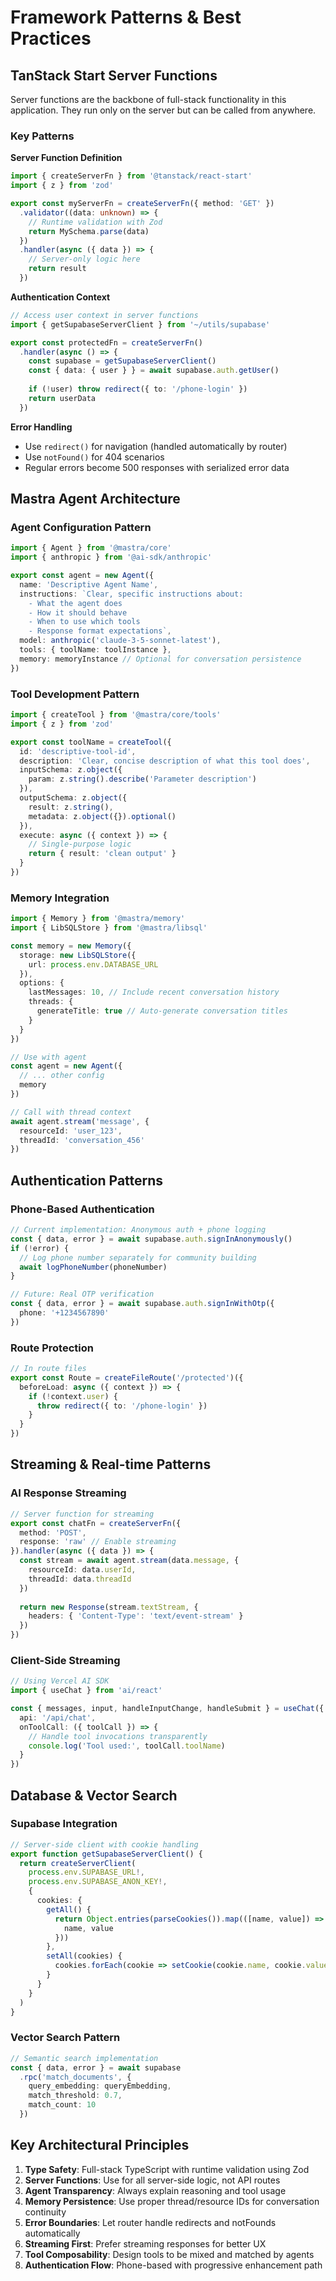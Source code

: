 # Framework Patterns & Best Practices

## TanStack Start Server Functions

Server functions are the backbone of full-stack functionality in this application. They run only on the server but can be called from anywhere.

### Key Patterns

**Server Function Definition**
```typescript
import { createServerFn } from '@tanstack/react-start'
import { z } from 'zod'

export const myServerFn = createServerFn({ method: 'GET' })
  .validator((data: unknown) => {
    // Runtime validation with Zod
    return MySchema.parse(data)
  })
  .handler(async ({ data }) => {
    // Server-only logic here
    return result
  })
```

**Authentication Context**
```typescript
// Access user context in server functions
import { getSupabaseServerClient } from '~/utils/supabase'

export const protectedFn = createServerFn()
  .handler(async () => {
    const supabase = getSupabaseServerClient()
    const { data: { user } } = await supabase.auth.getUser()
    
    if (!user) throw redirect({ to: '/phone-login' })
    return userData
  })
```

**Error Handling**
- Use `redirect()` for navigation (handled automatically by router)
- Use `notFound()` for 404 scenarios
- Regular errors become 500 responses with serialized error data

## Mastra Agent Architecture

### Agent Configuration Pattern
```typescript
import { Agent } from '@mastra/core'
import { anthropic } from '@ai-sdk/anthropic'

export const agent = new Agent({
  name: 'Descriptive Agent Name',
  instructions: `Clear, specific instructions about:
    - What the agent does
    - How it should behave
    - When to use which tools
    - Response format expectations`,
  model: anthropic('claude-3-5-sonnet-latest'),
  tools: { toolName: toolInstance },
  memory: memoryInstance // Optional for conversation persistence
})
```

### Tool Development Pattern
```typescript
import { createTool } from '@mastra/core/tools'
import { z } from 'zod'

export const toolName = createTool({
  id: 'descriptive-tool-id',
  description: 'Clear, concise description of what this tool does',
  inputSchema: z.object({
    param: z.string().describe('Parameter description')
  }),
  outputSchema: z.object({
    result: z.string(),
    metadata: z.object({}).optional()
  }),
  execute: async ({ context }) => {
    // Single-purpose logic
    return { result: 'clean output' }
  }
})
```

### Memory Integration
```typescript
import { Memory } from '@mastra/memory'
import { LibSQLStore } from '@mastra/libsql'

const memory = new Memory({
  storage: new LibSQLStore({
    url: process.env.DATABASE_URL
  }),
  options: {
    lastMessages: 10, // Include recent conversation history
    threads: {
      generateTitle: true // Auto-generate conversation titles
    }
  }
})

// Use with agent
const agent = new Agent({
  // ... other config
  memory
})

// Call with thread context
await agent.stream('message', {
  resourceId: 'user_123',
  threadId: 'conversation_456'
})
```

## Authentication Patterns

### Phone-Based Authentication
```typescript
// Current implementation: Anonymous auth + phone logging
const { data, error } = await supabase.auth.signInAnonymously()
if (!error) {
  // Log phone number separately for community building
  await logPhoneNumber(phoneNumber)
}

// Future: Real OTP verification
const { data, error } = await supabase.auth.signInWithOtp({
  phone: '+1234567890'
})
```

### Route Protection
```typescript
// In route files
export const Route = createFileRoute('/protected')({
  beforeLoad: async ({ context }) => {
    if (!context.user) {
      throw redirect({ to: '/phone-login' })
    }
  }
})
```

## Streaming & Real-time Patterns

### AI Response Streaming
```typescript
// Server function for streaming
export const chatFn = createServerFn({
  method: 'POST',
  response: 'raw' // Enable streaming
}).handler(async ({ data }) => {
  const stream = await agent.stream(data.message, {
    resourceId: data.userId,
    threadId: data.threadId
  })
  
  return new Response(stream.textStream, {
    headers: { 'Content-Type': 'text/event-stream' }
  })
})
```

### Client-Side Streaming
```typescript
// Using Vercel AI SDK
import { useChat } from 'ai/react'

const { messages, input, handleInputChange, handleSubmit } = useChat({
  api: '/api/chat',
  onToolCall: ({ toolCall }) => {
    // Handle tool invocations transparently
    console.log('Tool used:', toolCall.toolName)
  }
})
```

## Database & Vector Search

### Supabase Integration
```typescript
// Server-side client with cookie handling
export function getSupabaseServerClient() {
  return createServerClient(
    process.env.SUPABASE_URL!,
    process.env.SUPABASE_ANON_KEY!,
    {
      cookies: {
        getAll() {
          return Object.entries(parseCookies()).map(([name, value]) => ({
            name, value
          }))
        },
        setAll(cookies) {
          cookies.forEach(cookie => setCookie(cookie.name, cookie.value))
        }
      }
    }
  )
}
```

### Vector Search Pattern
```typescript
// Semantic search implementation
const { data, error } = await supabase
  .rpc('match_documents', {
    query_embedding: queryEmbedding,
    match_threshold: 0.7,
    match_count: 10
  })
```

## Key Architectural Principles

1. **Type Safety**: Full-stack TypeScript with runtime validation using Zod
2. **Server Functions**: Use for all server-side logic, not API routes
3. **Agent Transparency**: Always explain reasoning and tool usage
4. **Memory Persistence**: Use proper thread/resource IDs for conversation continuity
5. **Error Boundaries**: Let router handle redirects and notFounds automatically
6. **Streaming First**: Prefer streaming responses for better UX
7. **Tool Composability**: Design tools to be mixed and matched by agents
8. **Authentication Flow**: Phone-based with progressive enhancement path